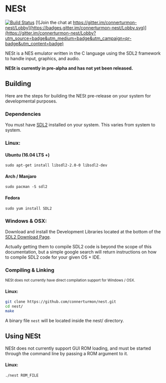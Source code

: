 # NESt

[![Build Status](https://travis-ci.org/connerturmon/nest.svg?branch=master)](https://travis-ci.org/connerturmon/nest) [![Join the chat at https://gitter.im/connerturmon-nest/Lobby](https://badges.gitter.im/connerturmon-nest/Lobby.svg)](https://gitter.im/connerturmon-nest/Lobby?utm_source=badge&utm_medium=badge&utm_campaign=pr-badge&utm_content=badge)

NESt is a NES emulator written in the C language using the SDL2 framework
to handle input, graphics, and audio.

**NESt is currently in pre-alpha and has not yet been released.**

## Building

Here are the steps for building the NESt pre-release on your system for
developmental purposes.

### Dependencies

You must have [SDL2](https://www.libsdl.org/download-2.0.php) installed on 
your system. This varies from system to system.

### Linux:
#### Ubuntu (16.04 LTS +)
```
sudo apt-get install libsdl2-2.0-0 libsdl2-dev
```
#### Arch / Manjaro
```
sudo pacman -S sdl2
```
#### Fedora
```
sudo yum install SDL2
```

### Windows & OSX:
Download and install the Development Libraries located at the bottom of the [SDL2 Download Page](https://www.libsdl.org/download-2.0.php).

Actually getting them to compile SDL2 code is beyond the scope of this documentation, but a simple google search will return instructions on how to compile SDL2 code for your given OS + IDE.

### Compiling & Linking
<sup>NESt does not currently have direct compilation support for Windows / OSX.</sup>
#### Linux:
```Bash
git clone https://github.com/connerturmon/nest.git
cd nest/
make
```
A binary file `nest` will be located inside the nest/ directory.

## Using NESt
NESt does not currently support GUI ROM loading, and must be started through the command line by passing a ROM argument to it.

#### Linux:
```Bash
./nest ROM_FILE
````